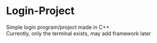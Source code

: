 # Login-Project
Simple login program/project made in C++\
Currently, only the terminal exists, may add framework later
